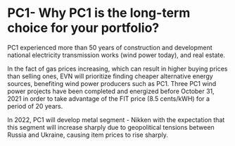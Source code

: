# PC1- Why PC1 is the long-term choice for your portfolio?

PC1 experienced more than 50 years of construction and development national electricity transmission works (wind power today), and real estate.

In the fact of gas prices increasing, which can result in higher buying prices than selling ones, EVN will prioritize finding cheaper alternative energy sources, benefiting wind power producers such as PC1.
Three PC1 wind power projects have been completed and energized before October 31, 2021 in order to take advantage of the FIT price (8.5 cents/kWH) for a period of 20 years.

In 2022, PC1 will develop metal segment - Nikken with the expectation that this segment will increase sharply due to geopolitical tensions between Russia and Ukraine, causing item prices to rise sharply.
